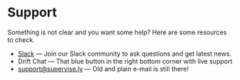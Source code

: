 # Support

Something is not clear and you want some help? Here are some resources to check.

* [Slack](https://supervisely.com/slack) — Join our Slack community to ask questions and get latest news.
* Drift Chat — That blue button in the right bottom corner with live support
* [support@supervise.ly](mailto:support@supervisely.com) — Old and plain e-mail is still there!
